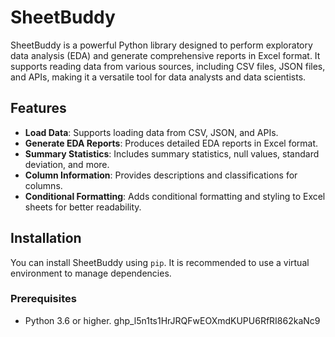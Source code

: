 # SheetBuddy

SheetBuddy is a powerful Python library designed to perform exploratory data analysis (EDA) and generate comprehensive reports in Excel format. It supports reading data from various sources, including CSV files, JSON files, and APIs, making it a versatile tool for data analysts and data scientists.

## Features

- **Load Data**: Supports loading data from CSV, JSON, and APIs.
- **Generate EDA Reports**: Produces detailed EDA reports in Excel format.
- **Summary Statistics**: Includes summary statistics, null values, standard deviation, and more.
- **Column Information**: Provides descriptions and classifications for columns.
- **Conditional Formatting**: Adds conditional formatting and styling to Excel sheets for better readability.

## Installation

You can install SheetBuddy using `pip`. It is recommended to use a virtual environment to manage dependencies.

### Prerequisites

- Python 3.6 or higher.
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